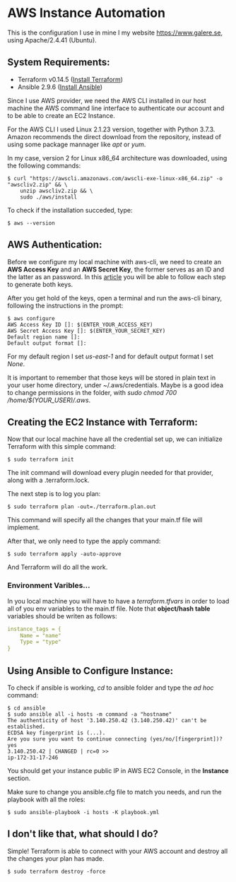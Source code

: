 # AWS Instance Automation

This is the configuration I use in mine I my website https://www.galere.se, using Apache/2.4.41 (Ubuntu).

## **System Requirements**:

- Terraform v0.14.5 ([Install Terraform](https://www.terraform.io/downloads.html))
- Ansible 2.9.6 ([Install Ansible](https://www.terraform.io/downloads.html))

Since I use AWS provider, we need the AWS CLI installed in our host machine the AWS command line interface to authenticate our account and to be able to create an EC2 Instance.

For the AWS CLI I used Linux 2.1.23 version, together with Python 3.7.3. Amazon recommends the direct download from the repository, instead of using some package mannager like *apt* or *yum*. 

In my case, version 2 for Linux x86_64 architecture was downloaded, using the following commands:

```shell
$ curl "https://awscli.amazonaws.com/awscli-exe-linux-x86_64.zip" -o "awscliv2.zip" && \ 
    unzip awscliv2.zip && \
    sudo ./aws/install
```

To check if the installation succeded, type:

```shell
$ aws --version
```

## **AWS Authentication**:

Before we configure my local machine with aws-cli, we need to create an **AWS Access Key** and an **AWS Secret Key**, the former serves as an ID and the latter as an password. In this [article](https://docs.aws.amazon.com/IAM/latest/UserGuide/id_credentials_access-keys.html) you will be able to follow each step to generate both keys.

After you get hold of the keys, open a terminal and run the aws-cli binary, following the instructions in the prompt:

```shell
$ aws configure
AWS Access Key ID []: $(ENTER_YOUR_ACCESS_KEY)
AWS Secret Access Key []: $(ENTER_YOUR_SECRET_KEY)
Default region name []:
Default output format []: 
```

For my default region I set *us-east-1* and for default output format I set *None*.

It is important to remember that those keys will be stored in plain text in your user home directory, under ~/.aws/credentials. Maybe is a good idea to change permissions in the folder, with *sudo chmod 700 /home/$(YOUR_USER)/.aws*.


## **Creating the EC2 Instance with Terraform**:

Now that our local machine have all the credential set up, we can initialize Terraform with this simple command:

```shell
$ sudo terraform init
```

The init command will download every plugin needed for that provider, along with a .terraform.lock.

The next step is to log you plan:

```shell
$ sudo terraform plan -out=./terraform.plan.out
```
This command will specify all the changes that your main.tf file will implement.

After that, we only need to type the apply command:

```shell
$ sudo terraform apply -auto-approve
```

And Terraform will do all the work.

### **Environment Varibles...**

In you local machine you will have to have a *terraform.tfvars* in order to load all of you env variables to the main.tf file. Note that **object/hash table** variables should be writen as follows:

```yml
instance_tags = {
    Name = "name"
    Type = "type"
}
```

## **Using Ansible to Configure Instance**:

To check if ansible is working, *cd* to ansible folder and type the *ad hoc* command:

```shell
$ cd ansible
$ sudo ansible all -i hosts -m command -a "hostname"
The authenticity of host '3.140.250.42 (3.140.250.42)' can't be established.
ECDSA key fingerprint is (...).
Are you sure you want to continue connecting (yes/no/[fingerprint])? yes
3.140.250.42 | CHANGED | rc=0 >>
ip-172-31-17-246
```

You should get your instance public IP in AWS EC2 Console, in the **Instance** section.

Make sure to change you ansible.cfg file to match you needs, and run the playbook with all the roles:

```shell
$ sudo ansible-playbook -i hosts -K playbook.yml  
```

## I don't like that, what should I do?

Simple! Terraform is able to connect with your AWS account and destroy all the changes your plan has made.

```shell
$ sudo terraform destroy -force
```